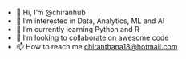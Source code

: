 - 👋 Hi, I’m @chiranhub
- 👀 I’m interested in Data, Analytics, ML and AI
- 🌱 I’m currently learning Python and R
- 💞️ I’m looking to collaborate on awesome code
- 📫 How to reach me chiranthana18@hotmail.com

<!---
chiranhub/chiranhub is a ✨ special ✨ repository because its `README.md` (this file) appears on your GitHub profile.
You can click the Preview link to take a look at your changes.
--->
